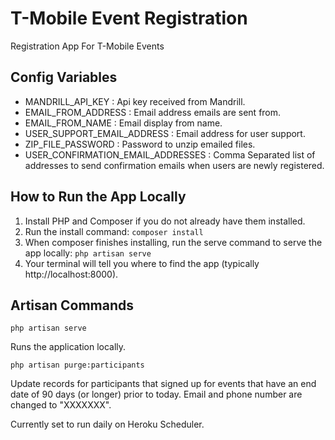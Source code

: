 # T-Mobile Event Registration

Registration App For T-Mobile Events

## Config Variables

* MANDRILL_API_KEY : Api key received from Mandrill.
* EMAIL_FROM_ADDRESS : Email address emails are sent from.
* EMAIL_FROM_NAME : Email display from name.
* USER_SUPPORT_EMAIL_ADDRESS : Email address for user support.
* ZIP_FILE_PASSWORD : Password to unzip emailed files.
* USER_CONFIRMATION_EMAIL_ADDRESSES : Comma Separated list of addresses to send confirmation emails when users are newly registered.

## How to Run the App Locally

1) Install PHP and Composer if you do not already have them installed.
2) Run the install command: `composer install`
3) When composer finishes installing, run the serve command to serve the app locally: `php artisan serve`
4) Your terminal will tell you where to find the app (typically http://localhost:8000).

## Artisan Commands
```
php artisan serve
```
Runs the application locally.



```
php artisan purge:participants
```
Update records for participants that signed up for events that have an end date of 90 days (or longer) prior to today. Email and phone number are changed to "XXXXXXX".

Currently set to run daily on Heroku Scheduler.